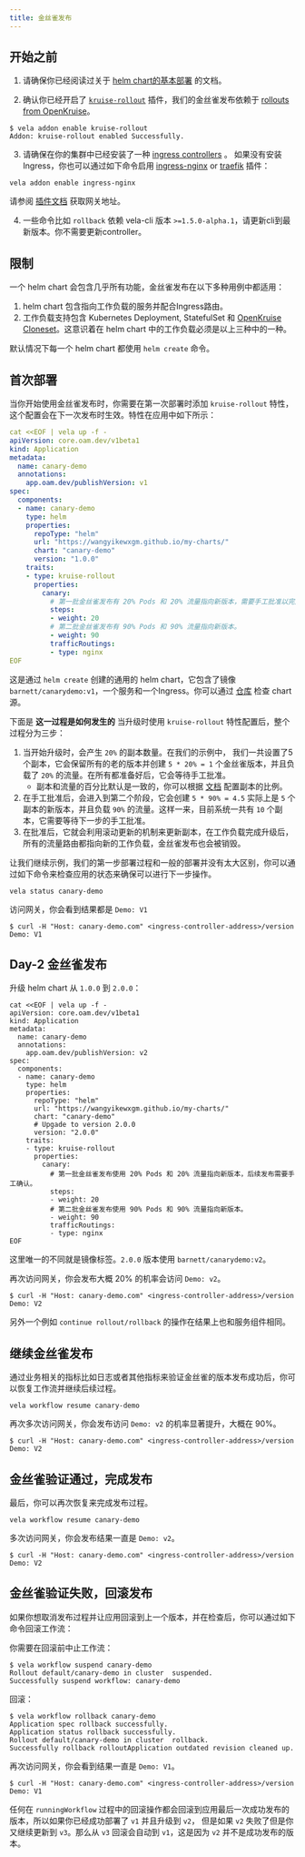```yaml
---
title: 金丝雀发布
---
```


## 开始之前

1. 请确保你已经阅读过关于 [helm chart的基本部署](./helm) 的文档。

2. 确认你已经开启了 [`kruise-rollout`](../reference/addons/kruise-rollout.md) 插件，我们的金丝雀发布依赖于 [rollouts from OpenKruise](https://github.com/openkruise/rollouts)。
  ```shell
  $ vela addon enable kruise-rollout
  Addon: kruise-rollout enabled Successfully.
  ```

3. 请确保在你的集群中已经安装了一种 [ingress controllers](https://kubernetes.github.io/ingress-nginx/deploy/) 。
   如果没有安装Ingress，你也可以通过如下命令启用 [ingress-nginx](../reference/addons/nginx-ingress-controller.md) or [traefik](../reference/addons/traefik.md) 插件：
  ```shell
  vela addon enable ingress-nginx
  ```
  请参阅 [插件文档](../reference/addons/nginx-ingress-controller.md) 获取网关地址。

4. 一些命令比如 `rollback` 依赖 vela-cli 版本 `>=1.5.0-alpha.1`，请更新cli到最新版本。你不需要更新controller。

## 限制

一个 helm chart 会包含几乎所有功能，金丝雀发布在以下多种用例中都适用：

1. helm chart 包含指向工作负载的服务并配合Ingress路由。
2. 工作负载支持包含 Kubernetes Deployment, StatefulSet 和 [OpenKruise Cloneset](https://openkruise.io/docs/user-manuals/cloneset/)。这意识着在 helm chart 中的工作负载必须是以上三种中的一种。

默认情况下每一个 helm chart 都使用 `helm create` 命令。

## 首次部署

当你开始使用金丝雀发布时，你需要在第一次部署时添加 `kruise-rollout` 特性，这个配置会在下一次发布时生效。特性在应用中如下所示：

```yaml
cat <<EOF | vela up -f -
apiVersion: core.oam.dev/v1beta1
kind: Application
metadata:
  name: canary-demo
  annotations:
    app.oam.dev/publishVersion: v1
spec:
  components:
  - name: canary-demo
    type: helm
    properties:
      repoType: "helm"
      url: "https://wangyikewxgm.github.io/my-charts/"
      chart: "canary-demo"
      version: "1.0.0"
    traits:
    - type: kruise-rollout
      properties:
        canary:
          # 第一批金丝雀发布有 20% Pods 和 20% 流量指向新版本，需要手工批准以完成后续操作。
          steps:
          - weight: 20
          # 第二批金丝雀发布有 90% Pods 和 90% 流量指向新版本。
          - weight: 90
          trafficRoutings:
          - type: nginx
EOF
```

这是通过 `helm create` 创建的通用的 helm chart，它包含了镜像 `barnett/canarydemo:v1`，一个服务和一个Ingress。你可以通过 [仓库](https://github.com/wangyikewxgm/my-charts/tree/main/canary-demo) 检查 chart 源。

下面是 **这一过程是如何发生的** 当升级时使用 `kruise-rollout` 特性配置后，整个过程分为三步：

1. 当开始升级时，会产生 `20%` 的副本数量。在我们的示例中， 我们一共设置了5个副本，它会保留所有的老的版本并创建 `5 * 20% = 1` 个金丝雀版本，并且负载了 `20%` 的流量。在所有都准备好后，它会等待手工批准。
   - 副本和流量的百分比默认是一致的，你可以根据 [文档](../../reference/addons/kruise-rollout) 配置副本的比例。
2. 在手工批准后，会进入到第二个阶段，它会创建 `5 * 90% = 4.5` 实际上是 `5` 个副本的新版本，并且负载 `90%` 的流量。这样一来，目前系统一共有 `10` 个副本，它需要等待下一步的手工批准。
3. 在批准后，它就会利用滚动更新的机制来更新副本，在工作负载完成升级后，所有的流量路由都指向新的工作负载，金丝雀发布也会被销毁。

让我们继续示例，我们的第一步部署过程和一般的部署并没有太大区别，你可以通过如下命令来检查应用的状态来确保可以进行下一步操作。

```shell
vela status canary-demo
```

访问网关，你会看到结果都是 `Demo: V1`
```shell
$ curl -H "Host: canary-demo.com" <ingress-controller-address>/version
Demo: V1
```

## Day-2 金丝雀发布

升级 helm chart 从 `1.0.0` 到 `2.0.0`：

```shell
cat <<EOF | vela up -f -
apiVersion: core.oam.dev/v1beta1
kind: Application
metadata:
  name: canary-demo
  annotations:
    app.oam.dev/publishVersion: v2
spec:
  components:
  - name: canary-demo
    type: helm
    properties:
      repoType: "helm"
      url: "https://wangyikewxgm.github.io/my-charts/"
      chart: "canary-demo"
      # Upgade to version 2.0.0
      version: "2.0.0"
    traits:
    - type: kruise-rollout
      properties:
        canary:
          # 第一批金丝雀发布使用 20% Pods 和 20% 流量指向新版本，后续发布需要手工确认。
          steps:
          - weight: 20
          # 第二批金丝雀发布使用 90% Pods 和 90% 流量指向新版本。
          - weight: 90
          trafficRoutings:
          - type: nginx
EOF
```

这里唯一的不同就是镜像标签。`2.0.0` 版本使用 `barnett/canarydemo:v2`。

再次访问网关，你会发布大概 20% 的机率会访问 `Demo: v2`。

```shell
$ curl -H "Host: canary-demo.com" <ingress-controller-address>/version
Demo: V2
```

另外一个例如 `continue rollout/rollback` 的操作在结果上也和服务组件相同。


## 继续金丝雀发布

通过业务相关的指标比如日志或者其他指标来验证金丝雀的版本发布成功后，你可以恢复工作流并继续后续过程。

```shell
vela workflow resume canary-demo
```

再次多次访问网关，你会发布访问 `Demo: v2` 的机率显著提升，大概在 90%。

```shell
$ curl -H "Host: canary-demo.com" <ingress-controller-address>/version
Demo: V2
```

## 金丝雀验证通过，完成发布

最后，你可以再次恢复来完成发布过程。

```shell
vela workflow resume canary-demo
```

多次访问网关，你会发布结果一直是 `Demo: v2`。

```shell
$ curl -H "Host: canary-demo.com" <ingress-controller-address>/version
Demo: V2
```

## 金丝雀验证失败，回滚发布

如果你想取消发布过程并让应用回滚到上一个版本，并在检查后，你可以通过如下命令回滚工作流：

你需要在回滚前中止工作流：

```shell
$ vela workflow suspend canary-demo
Rollout default/canary-demo in cluster  suspended.
Successfully suspend workflow: canary-demo
```

回滚：

```shell
$ vela workflow rollback canary-demo
Application spec rollback successfully.
Application status rollback successfully.
Rollout default/canary-demo in cluster  rollback.
Successfully rollback rolloutApplication outdated revision cleaned up.
```

再次访问网关，你会看到结果一直是 `Demo: V1`。

```shell
$ curl -H "Host: canary-demo.com" <ingress-controller-address>/version
Demo: V1
```

任何在 `runningWorkflow` 过程中的回滚操作都会回滚到应用最后一次成功发布的版本，所以如果你已经成功部署了 `v1` 并且升级到 `v2`， 但是如果 `v2` 失败了但是你又继续更新到 `v3`。那么从 `v3` 回滚会自动到 `v1`，这是因为 `v2` 并不是成功发布的版本。
